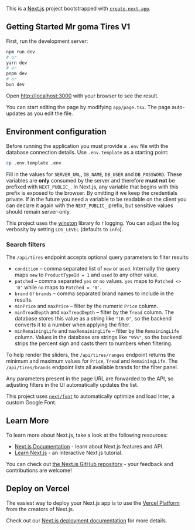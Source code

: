 This is a [Next.js](https://nextjs.org/) project bootstrapped with [`create-next-app`](https://github.com/vercel/next.js/tree/canary/packages/create-next-app).

## Getting Started Mr goma Tires V1  

First, run the development server: 

```bash
npm run dev
# or
yarn dev
# or
pnpm dev
# or
bun dev
```

Open [http://localhost:3000](http://localhost:3000) with your browser to see the result.

You can start editing the page by modifying `app/page.tsx`. The page auto-updates as you edit the file.

## Environment configuration

Before running the application you must provide a `.env` file with the database
connection details. Use `.env.template` as a starting point:

```bash
cp .env.template .env
```

Fill in the values for `SERVER_URL`, `DB_NAME`, `DB_USER` and `DB_PASSWORD`.
These variables are **only** consumed by the server and therefore **must not**
be prefixed with `NEXT_PUBLIC_`. In Next.js, any variable that begins with this
prefix is exposed to the browser. By omitting it we keep the credentials
private. If in the future you need a variable to be readable on the client you
can declare it again with the `NEXT_PUBLIC_` prefix, but sensitive values should
remain server-only.

This project uses the [winston](https://github.com/winstonjs/winston) library fo
r logging. You can adjust the log verbosity by setting `LOG_LEVEL` (defaults to
`info`).

### Search filters

The `/api/tires` endpoint accepts optional query parameters to filter results:

- `condition` – comma separated list of `new` or `used`. Internally the query
  maps `new` to `ProductTypeId = 1` and `used` to any other value.
- `patched` – comma separated `yes` or `no` values. `yes` maps to `Patched <> '0'`
  while `no` maps to `Patched = '0'`.
- `brand` or `brands` – comma separated brand names to include in the results.
- `minPrice` and `maxPrice` – filter by the numeric `Price` column.
- `minTreadDepth` and `maxTreadDepth` – filter by the `Tread` column. The
  database stores this value as a string like `"10.0"`, so the backend converts it
  to a number when applying the filter.
- `minRemainingLife` and `maxRemainingLife` – filter by the `RemainingLife`
  column. Values in the database are strings like `"95%"`, so the backend
  strips the percent sign and casts them to numbers when filtering.

To help render the sliders, the `/api/tires/ranges` endpoint returns the
minimum and maximum values for `Price`, `Tread` and `RemainingLife`.
The `/api/tires/brands` endpoint lists all available brands for the filter
panel.

Any parameters present in the page URL are forwarded to the API, so adjusting
filters in the UI automatically updates the list.

This project uses [`next/font`](https://nextjs.org/docs/basic-features/font-optimization) to automatically optimize and load Inter, a custom Google Font.

## Learn More

To learn more about Next.js, take a look at the following resources:

- [Next.js Documentation](https://nextjs.org/docs) - learn about Next.js features and API.
- [Learn Next.js](https://nextjs.org/learn) - an interactive Next.js tutorial.

You can check out [the Next.js GitHub repository](https://github.com/vercel/next.js/) - your feedback and contributions are welcome!

## Deploy on Vercel

The easiest way to deploy your Next.js app is to use the [Vercel Platform](https://vercel.com/new?utm_medium=default-template&filter=next.js&utm_source=create-next-app&utm_campaign=create-next-app-readme) from the creators of Next.js.

Check out our [Next.js deployment documentation](https://nextjs.org/docs/deployment) for more details.
